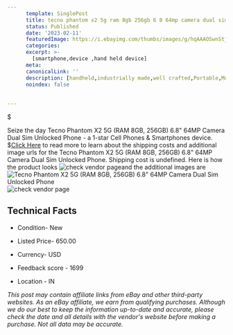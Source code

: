 ```yaml
---
      template: SinglePost
      title: tecno phantom x2 5g ram 8gb 256gb 6 8 64mp camera dual sim unlocked phone
      status: Published
      date: '2023-02-11'
      featuredImage: https://i.ebayimg.com/thumbs/images/g/hqAAAOSwnStjtSf0/s-l225.jpg
      categories: 
      excerpt: >-
        [smartphone,device ,hand held device]
      meta:
      canonicalLink: ''
      description: [handheld,industrially made,well crafted,Portable,Mobile,Compact,Convenient,Lightweight,Maneuverable,Man-portable,Miniature,Carriable,Hand-held,Light,Holdable,Transportable,Mobile device,Pocket-sized,On-the-go,Wireless,Cordless,Compact size,Convenient size, smartphone,device ,hand held device]
      noindex: false
      
        
---
```

$

Seize the day Tecno Phantom X2 5G (RAM 8GB, 256GB) 6.8"  64MP Camera Dual Sim Unlocked Phone - a 1-star Cell Phones & Smartphones device.
$[Click Here](https://www.ebay.com/itm/185725636889?hash=item2b3e1c5119%3Ag%3AhqAAAOSwnStjtSf0&mkevt=1&mkcid=1&mkrid=711-53200-19255-0&campid=%253CePNCampaignId%253E&customid=%253CreferenceId%253E&toolid=10049) to read more to learn about the shipping costs and additional image urls for the Tecno Phantom X2 5G (RAM 8GB, 256GB) 6.8"  64MP Camera Dual Sim Unlocked Phone. Shipping cost is undefined. Here is how the product looks ![check vendor page](https://i.ebayimg.com/thumbs/images/g/hqAAAOSwnStjtSf0/s-l225.jpg)and the additional images are![Tecno Phantom X2 5G (RAM 8GB, 256GB) 6.8"  64MP Camera Dual Sim Unlocked Phone](https://i.ebayimg.com/images/g/hqAAAOSwnStjtSf0/s-l1600.jpg)![check vendor page](https://origin-galleryplus.ebayimg.com/ws/web/185725636889_2_0_1/225x225.jpg,https://origin-galleryplus.ebayimg.com/ws/web/185725636889_3_0_1/225x225.jpg,https://origin-galleryplus.ebayimg.com/ws/web/185725636889_4_0_1/225x225.jpg,https://origin-galleryplus.ebayimg.com/ws/web/185725636889_5_0_1/225x225.jpg,https://origin-galleryplus.ebayimg.com/ws/web/185725636889_6_0_1/225x225.jpg,https://origin-galleryplus.ebayimg.com/ws/web/185725636889_7_0_1/225x225.jpg)



 ## Technical Facts 



     
      

 - Condition- New 


      

 - Listed Price- 650.00 


      

 - Currency- USD 


      

 - Feedback score - 1699 


      

 - Location - IN 


      
      

 *_This post may contain affiliate links from eBay and other third-party websites. As an eBay affiliate, we earn from qualifying purchases. Although we do our best to keep the information up-to-date and accurate, please check the date and all details with the vendor's website before making a purchase. Not all data may be accurate._*






